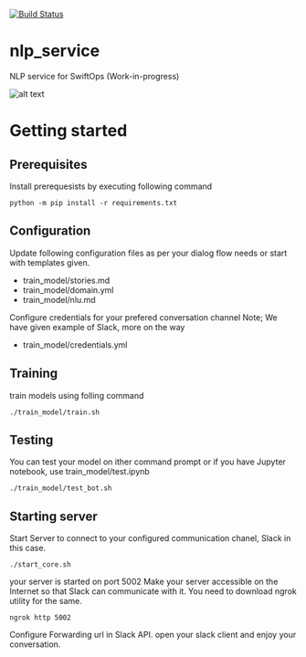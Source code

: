 [![Build Status](https://dev.azure.com/swiftops/swiftops/_apis/build/status/swiftops.nlp_service)](https://dev.azure.com/swiftops/swiftops/_build/latest?definitionId=2)

# nlp_service

NLP service for SwiftOps (Work-in-progress)

![alt text](https://pbs.twimg.com/profile_images/934851009309839360/U5PjXCDE_400x400.jpg "Work-In-Progress")


# Getting started

## Prerequisites

Install prerequesists by executing following command

```shell
python -m pip install -r requirements.txt
```

## Configuration

Update following configuration files as per your dialog flow needs or start with templates given.
* train_model/stories.md
* train_model/domain.yml
* train_model/nlu.md

Configure credentials for your prefered conversation channel
Note; We have given example of Slack, more on the way
* train_model/credentials.yml

## Training 

train models using folling command

```shell
./train_model/train.sh
```

## Testing

You can test your model on ither command prompt or if you have Jupyter notebook, use train_model/test.ipynb

```shell
./train_model/test_bot.sh
```

## Starting server

Start Server to connect to your configured communication chanel, Slack in this case.

```shell
./start_core.sh
```

your server is started on port 5002
Make your server accessible on the Internet so that Slack can communicate with it.
You need to download ngrok utility for the same.

```shell
ngrok http 5002
```

Configure Forwarding url in Slack API.
open your slack client and enjoy your conversation.
